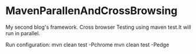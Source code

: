 # MavenParallenAndCrossBrowsing
My second blog's framework. Cross browser Testing using maven test.It will run in parallel.

Run configuration: 
mvn clean test -Pchrome 
mvn clean test -Pedge

